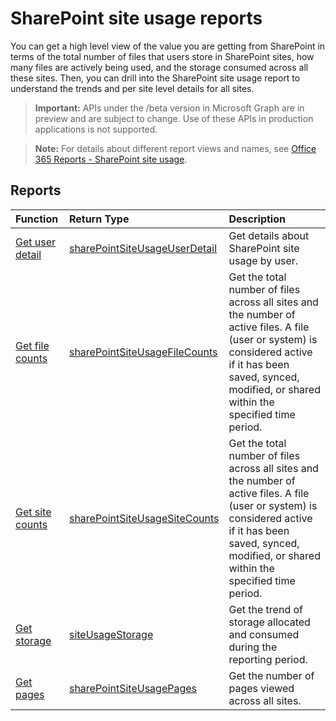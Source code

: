 # SharePoint site usage reports

You can get a high level view of the value you are getting from SharePoint in terms of the total number of files that users store in SharePoint sites, how many files are actively being used, and the storage consumed across all these sites. Then, you can drill into the SharePoint site usage report to understand the trends and per site level details for all sites.

> **Important:** APIs under the /beta version in Microsoft Graph are in preview and are subject to change. Use of these APIs in production applications is not supported.

> **Note:** For details about different report views and names, see [Office 365 Reports - SharePoint site usage](https://support.office.com/client/SharePoint-site-usage-4ecfb843-e5d5-464d-8bf6-7ed512a9b213).

## Reports 

| Function                                 | Return Type                              | Description                              |
| :--------------------------------------- | :--------------------------------------- | :--------------------------------------- |
| [Get user detail](../api/reportroot_sharepointsiteusageuserdetail.md) | [sharePointSiteUsageUserDetail](../api/reportroot_sharepointsiteusageuserdetail.md#response) | Get details about SharePoint site usage by user. |
| [Get file counts](../api/reportroot_sharepointsiteusagefilecounts.md) | [sharePointSiteUsageFileCounts](../api/reportroot_sharepointsiteusagefilecounts.md#response) | Get the total number of files across all sites and the number of active files. A file (user or system) is considered active if it has been saved, synced, modified, or shared within the specified time period. |
| [Get site counts](../api/reportroot_sharepointsiteusagesitecounts.md) | [sharePointSiteUsageSiteCounts](../api/reportroot_sharepointsiteusagesitecounts.md#response) | Get the total number of files across all sites and the number of active files. A file (user or system) is considered active if it has been saved, synced, modified, or shared within the specified time period. |
| [Get storage](../api/reportroot_sharepointsiteusagestorage.md) | [siteUsageStorage](../api/reportroot_sharepointsiteusagestorage.md#response) | Get the trend of storage allocated and consumed during the reporting period. |
| [Get pages](../api/reportroot_sharepointsiteusagepages.md) | [sharePointSiteUsagePages](../api/reportroot_sharepointsiteusagepages.md#response) | Get the number of pages viewed across all sites. |
